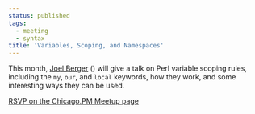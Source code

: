 ```yaml
---
status: published
tags:
  - meeting
  - syntax
title: 'Variables, Scoping, and Namespaces'
---
```


This month, [Joel Berger](http://blogs.perl.org/users/joel_berger/) ([<i
class="fa fa-twitter"></i>](http://twitter.com/joelaberger)[<i class="fa
fa-github"></i>](http://github.com/joelaberger)) will give a talk on
Perl variable scoping rules, including the `my`, `our`, and `local`
keywords, how they work, and some interesting ways they can be used.

[RSVP on the Chicago.PM Meetup
page](https://www.meetup.com/ChicagoPM/events/236748063)
